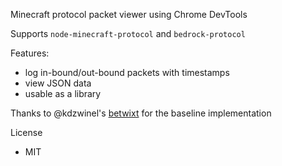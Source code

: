Minecraft protocol packet viewer using Chrome DevTools

Supports `node-minecraft-protocol` and `bedrock-protocol`

Features:

* log in-bound/out-bound packets with timestamps
* view JSON data
* usable as a library

Thanks to @kdzwinel's [betwixt](https://github.com/kdzwinel/betwixt) for the baseline implementation

License

* MIT